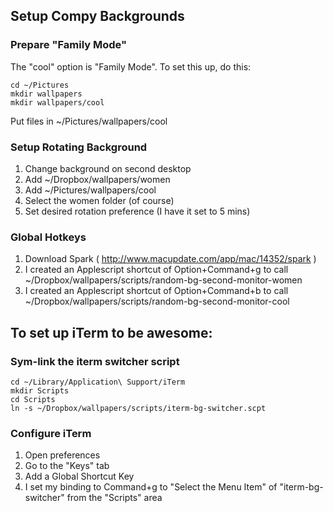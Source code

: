 ## Setup Compy Backgrounds

### Prepare "Family Mode"
The "cool" option is "Family Mode". To set this up, do this:

````
cd ~/Pictures
mkdir wallpapers
mkdir wallpapers/cool
````

Put files in ~/Pictures/wallpapers/cool

### Setup Rotating Background
1. Change background on second desktop
1. Add ~/Dropbox/wallpapers/women
1. Add ~/Pictures/wallpapers/cool
1. Select the women folder (of course)
1. Set desired rotation preference (I have it set to 5 mins)

### Global Hotkeys
1. Download Spark ( http://www.macupdate.com/app/mac/14352/spark )
1. I created an Applescript shortcut of Option+Command+g to call ~/Dropbox/wallpapers/scripts/random-bg-second-monitor-women
1. I created an Applescript shortcut of Option+Command+b to call ~/Dropbox/wallpapers/scripts/random-bg-second-monitor-cool

## To set up iTerm to be awesome:

### Sym-link the iterm switcher script
````
cd ~/Library/Application\ Support/iTerm
mkdir Scripts
cd Scripts
ln -s ~/Dropbox/wallpapers/scripts/iterm-bg-switcher.scpt
````

### Configure iTerm
1. Open preferences
1. Go to the "Keys" tab
1. Add a Global Shortcut Key
1. I set my binding to Command+g to "Select the Menu Item" of "iterm-bg-switcher" from the "Scripts" area
